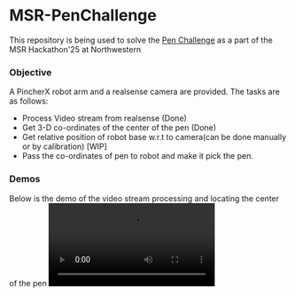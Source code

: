 # MSR-PenChallenge
This repository is being used to solve the [Pen Challenge](https://nu-msr.github.io/hackathon/pen_challenge.html) as a part of the MSR Hackathon'25 at Northwestern

### Objective
A PincherX robot arm and a realsense camera are provided. The tasks are as follows:
* Process Video stream from realsense (Done)
* Get 3-D co-ordinates of the center of the pen (Done)
* Get relative position of robot base w.r.t to camera(can be done manually or by calibration) [WIP]
* Pass the co-ordinates of pen to robot and make it pick the pen.

### Demos
Below is the demo of the video stream processing and locating the center of the pen
![Video](videos/centriod.mp4)
